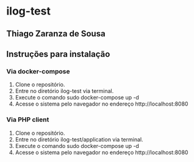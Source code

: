 # ilog-test

## Thiago Zaranza de Sousa

## Instruções para instalação

### Via docker-compose

1. Clone o repositório.
2. Entre no diretório ilog-test via terminal.
3. Execute o comando sudo docker-compose up -d
4. Acesse o sistema pelo navegador no endereço http://localhost:8080

### Via PHP client

1. Clone o repositório.
2. Entre no diretório ilog-test/application via terminal.
3. Execute o comando sudo docker-compose up -d
4. Acesse o sistema pelo navegador no endereço http://localhost:8080
